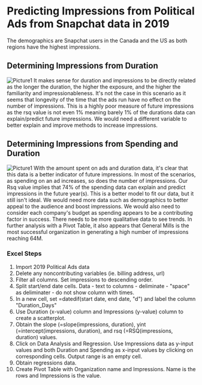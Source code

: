 # Predicting Impressions from Political Ads from Snapchat data in 2019
The demographics are Snapchat users in the Canada and the US as both regions have the highest impressions.
## Determining Impressions from Duration
![Picture1](https://user-images.githubusercontent.com/60996310/75574690-bf22a100-5a2c-11ea-8a9f-6ed885f046d6.png)
It makes sense for duration and impressions to be directly related as the longer the duration, the higher the exposure, and the higher the familiarity and impressionableness. It's not the case in this scenario as it seems that longevity of the time that the ads run have no effect on the number of impressions. This is a highly poor measure of future impressions as the rsq value is not even 1% meaning barely 1% of the durations data can explain/predict future impressions. We would need a different variable to better explain and improve methods to increase impressions.
## Determining Impressions from Spending and Duration
![Picture1](https://user-images.githubusercontent.com/60996310/75577899-eb402100-5a30-11ea-852e-ed5adc55067e.png)
With the amount spent on ads and duration data, it's clear that this data is a better indicator of future impressions. In most of the scenarios, as spending on an ad increases, so does the number of impressions. Our Rsq value implies that 74% of the spending data can explain and predict impressions in the future year(s). This is a better model to fit our data, but it still isn't ideal. We would need more data such as demographics to better appeal to the audience and boost impressions. We would also need to consider each company's budget as spending appears to be a contributing factor in success. There needs to be more qualitative data to see trends. 
In further analysis with a Pivot Table, it also appears that General Mills is the most successful organization in generating a high number of impressions reaching 64M.

### Excel Steps
1. Import 2019 Political Ads data
2. Delete any noncontributing variables (ie. billing address, url)
3. Filter all columns. Set impressions to descending order. 
4. Split start/end date cells. Data - text to columns - deliminate - "space" as deliminater - do not show column with times.
5. In a new cell, set =datedif(start date, end date, "d") and label the column "Duration_Days"
6. Use Duration (x-value) column and Impressions (y-value) column to create a scatterplot.
7. Obtain the slope (=slope(impressions, duration), yint (=intercept(impressions, duration), and rsq (=RSQ(impressions, duration) values.
8. Click on Data Analysis and Regression. Use Impressions data as y-input values and both Duration and Spending as x-input values by clicking on corresponding cells. Output range is an empty cell. 
9. Obtain regressions data. 
10. Create Pivot Table with Organization name and Impressions. Name is the rows and Impressions is the value. 
